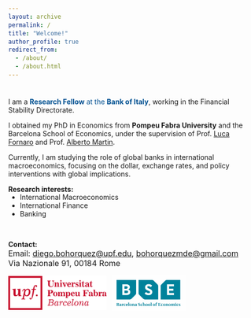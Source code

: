 ```yaml
---
layout: archive
permalink: /
title: "Welcome!"
author_profile: true
redirect_from: 
  - /about/
  - /about.html
---
```


<div style="height:10px;font-size:12pt;">&nbsp;</div>

I am a <span style="color:#005091;">**Research Fellow** at the **Bank of Italy**</span>, working in the Financial Stability Directorate.

I obtained my PhD in Economics from **Pompeu Fabra University** and the Barcelona School of Economics, under the supervision of Prof. [Luca Fornaro](https://crei.cat/people/fornaro/) and Prof. [Alberto Martin](https://crei.cat/people/martin/).

Currently, I am studying the role of global banks in international macroeconomics, focusing on the dollar, exchange rates, and policy interventions with global implications.

<!--- Comments are Fun
I will join the <span style="color:#005091;">**Bank of Italy**</span> as a Research Fellow in September 2024.
-->

<!---
<span style="color:rgb(168, 141, 34);"> **I am on the job market in 2023/2024.** </span>
-->

**Research interests:**
<ul style="margin-top: -15px;">
  <li> International Macroeconomics</li>
  <li> International Finance</li>
  <li> Banking</li>
</ul>

<br>

**Contact:** \
<span style="font-size:12pt"> Email: diego.bohorquez@upf.edu, bohorquezmde@gmail.com </span>\
<span style="font-size:12pt"> Via Nazionale 91, 00184 Rome </span>

<!---
My research interests are <span style="color:#005091;">**International Macroeconomics, International Finance, and Monetary Policy**</span>.
<img src="/images/UPFt_rgb.png" class="scaled-image">
<style>
    .scaled-image {
        max-width: 200px; /* Set the maximum width for the image */
        height: auto;     /* Allow the height to adjust automatically */
    }
</style>
-->

<div class="image-container">
    <div class="image-wrapper">
        <img src="/images/UPFt_rgb.png" class="scaled-image">
    </div>
    <div class="image-wrapper">
        <img src="/images/bse_logo.png" class="scaled-image smaller-image">
    </div>
</div>

<style>
    .image-container {
        display: flex;
        align-items: center;
    }

    .image-wrapper {
        margin-right: 10px; /* Add margin between the images */
    }

    .scaled-image {
        max-width: 200px;
        height: auto;
    }

    .smaller-image {
        max-width: 150px; /* Adjust the max-width for the smaller image */
    }
</style>



<!--- Comments are Fun <div>
    <p style="float: left;"> AZUL: <span style="color:#005091;"> </span>
    <img src="/images/UPFt_rgb.png" width="170" height="60">
    <p> <span style="font-size:12pt"> <ins> Contact </ins> </span> <br>
        <span style="font-size:12pt"> Email: diego.bohorquez@upf.edu </span> <br>
        <span style="font-size:12pt"> Ramon Trias Fargas, 25-27, 08005 Barcelona </span>
    </p> **international macroeconomics, international finance, and monetary policy**.
    <ul style="margin-top: -15px;">
  <li> International Macroeconomics</li>
  <li> International Finance</li>
  <li> Monetary Policy</li>
</ul>
</div>
--->
